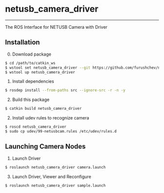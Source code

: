 # netusb_camera_driver
- - -

The ROS Interface for NETUSB Camera with Driver

## Installation

0. Download package

```bash
$ cd /path/to/catkin_ws
$ wstool set netusb_camera_driver --git https://github.com/furushchev/netusb_camera_driver -t src
$ wstool up netusb_camera_driver
```

1. Install dependencies

```bash
$ rosdep install --from-paths src --ignore-src -r -n -y
```

2. Build this package

```bash
$ catkin build netusb_camera_driver
```

2. Install udev rules to recognize camera

```bash
$ roscd netusb_camera_driver
$ sudo cp udev/99-netusbcam.rules /etc/udev/rules.d
```

## Launching Camera Nodes

1. Launch Driver

``` bash
$ roslaunch netusb_camera_driver camera.launch
```

3. Launch Driver, Viewer and Reconfigure

```bash
$ roslaunch netusb_camera_driver sample.launch
```
